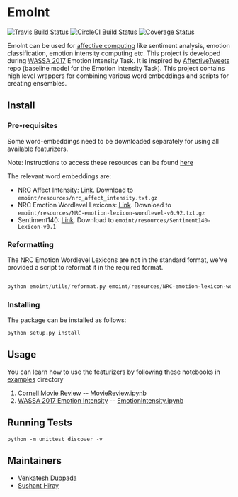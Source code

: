 # EmoInt
[![Travis Build Status](https://api.travis-ci.org/SEERNET/EmoInt.svg)](https://travis-ci.org/SEERNET/EmoInt)
[![CircleCI Build Status](https://circleci.com/gh/SEERNET/EmoInt.svg?style=svg)](https://circleci.com/gh/SEERNET/EmoInt)
[![Coverage Status](https://coveralls.io/repos/github/SEERNET/EmoInt/badge.svg)](https://coveralls.io/github/SEERNET/EmoInt)

EmoInt can be used for [affective computing](https://en.wikipedia.org/wiki/Affective_computing)
like sentiment analysis, emotion classification, emotion intensity computing etc. This project is developed
during [WASSA 2017](http://optima.jrc.it/wassa2017/) Emotion Intensity Task. It is inspired by
[AffectiveTweets](https://github.com/felipebravom/AffectiveTweets) repo (baseline model for the Emotion Intensity Task).
This project contains high level wrappers for combining various word embeddings and scripts for creating ensembles. 

## Install

### Pre-requisites
Some word-embeddings need to be downloaded separately for using all available featurizers.

Note: Instructions to access these resources can be found [here](http://saifmohammad.com/WebPages/AccessResource.htm)

The relevant word embeddings are:

* NRC Affect Intensity: [Link](http://saifmohammad.com/WebPages/AffectIntensity.htm). Download to `emoint/resources/nrc_affect_intensity.txt.gz`
* NRC Emotion Wordlevel Lexicons: [Link](http://saifmohammad.com/WebPages/lexicons.html). Download to `emoint/resources/NRC-emotion-lexicon-wordlevel-v0.92.txt.gz`
* Sentiment140: [Link](http://saifmohammad.com/WebPages/lexicons.html). Download to `emoint/resources/Sentiment140-Lexicon-v0.1` 

### Reformatting
The NRC Emotion Wordlevel Lexicons are not in the standard format, we've provided a script to reformat it in the required format.

```python

python emoint/utils/reformat.py emoint/resources/NRC-emotion-lexicon-wordlevel-v0.92.txt.gz

```

### Installing

The package can be installed as follows:
```
python setup.py install
```

## Usage
You can learn how to use the featurizers by following these notebooks in [examples](emoint/examples) directory
 1. [Cornell Movie Review](http://www.cs.cornell.edu/people/pabo/movie-review-data/) -- [MovieReview.ipynb](emoint/examples/MovieReview.ipynb)
 2. [WASSA 2017 Emotion Intensity](http://optima.jrc.it/wassa2017/) -- [EmotionIntensity.ipynb](emoint/examples/EmotionIntensity.ipynb)


## Running Tests
```
python -m unittest discover -v
```

## Maintainers
- [Venkatesh Duppada](venkatesh-1729.github.io)
- [Sushant Hiray](sushant-hiray.github.io)
